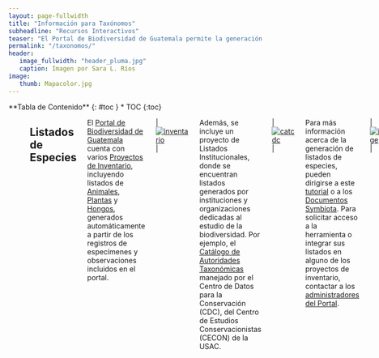 ```yaml
---
layout: page-fullwidth
title: "Información para Taxónomos"
subheadline: "Recursos Interactivos"
teaser: "El Portal de Biodiversidad de Guatemala permite la generación de una gran variedad de recursos interactivos para la documentación de información de especies del país."
permalink: "/taxonomos/"
header:
   image_fullwidth: "header_pluma.jpg"
   caption: Imagen por Sara L. Ríos
image: 
   thumb: Mapacolor.jpg
---
```


<div class="row">
<div class="medium-4 medium-push-8 columns" markdown="1">
<div class="panel radius" markdown="1">
**Tabla de Contenido**
{: #toc }
*  TOC
{:toc}
</div>
</div><!-- /.medium-4.columns -->

<div class="medium-8 medium-pull-4 columns" markdown="1">

---

---

## Listados de Especies

El [Portal de Biodiversidad de Guatemala](https://biodiversidad.gt) cuenta con varios [Proyectos de Inventario](https://biodiversidad.gt/portal/projects/index.php), incluyendo listados de [Animales](https://biodiversidad.gt/portal/projects/index.php?pid=2), [Plantas](https://biodiversidad.gt/portal/projects/index.php?pid=1) y [Hongos](https://biodiversidad.gt/portal/projects/index.php?pid=3), generados automáticamente a partir de los registros de especímenes y observaciones incluidos en el portal.

|[![inventario](https://github.com/biodiversidadgt/docs/assets/69399374/d16c4580-3281-49b7-a549-cdf14e0f7332)](https://biodiversidad.gt/portal/projects/index.php)|


Además, se incluye un proyecto de Listados Institucionales, donde se encuentran listados generados por instituciones y organizaciones dedicadas al estudio de la biodiversidad. Por ejemplo, el [Catálogo de Autoridades Taxonómicas](https://biodiversidad.gt/portal/checklists/checklist.php?clid=21&pid=4) manejado por el Centro de Datos para la Conservación (CDC), del Centro de Estudios Conservacionistas (CECON) de la USAC.

|[![catcdc](https://github.com/biodiversidadgt/docs/assets/69399374/b19bda9d-7cc8-404a-8a9f-8166df87aa20)
](https://biodiversidad.gt/portal/checklists/checklist.php?clid=21&pid=4)|

Para más información acerca de la generación de listados de especies, pueden dirigirse a este [tutorial](https://www.youtube.com/watch?v=onbvrSgfTRE) o a los [Documentos Symbiota](https://biokic.github.io/symbiota-docs/es/). Para solicitar acceso a la herramienta o integrar sus listados en alguno de los proyectos de inventario, contactar a los [administradores del Portal](https://biodiversidadgt.github.io/docs/contactos/). 

|[![image](https://github.com/biodiversidadgt/docs/assets/69399374/479eb51a-f2e8-4650-a8be-5b54cd2a9d89)](https://www.youtube.com/watch?v=onbvrSgfTRE)|

---

## Fichas de Especies

Al digitalizar especímenes u observaciones, los datos y fotografías se van agregando a la ficha de cada especie en particular. Además, es posible agregar pestañas de información, con referencias de los reportes en Guatemala, estado de conservación, y enlaces a plataformas externas como Encyclopedia of Life, entre otros.

|[![image](https://github.com/biodiversidadgt/docs/assets/69399374/f7d0ad9a-6fce-4df1-af84-55a89cce7af6)](https://biodiversidad.gt/portal/taxa/index.php?tid=4023&taxauthid=1&clid=0)|

Únicamente los usuarios registrados con permisos taxonómicos (especialistas de los distintos grupos) pueden editar las fichas de especies. Los usuarios también pueden alimentar directamente las fichas de especies, solicitando acceso a los perfiles para investigadores ([animales](https://biodiversidad.gt/portal/collections/misc/collprofiles.php?collid=93), [plantas](https://biodiversidad.gt/portal/collections/misc/collprofiles.php?collid=92), [hongos](https://biodiversidad.gt/portal/collections/misc/collprofiles.php?collid=115)), desde donde pueden añadir imágenes y registros.

Para hacer sugerencias o compartir información acerca de especies de Guatemala, por favor completar este [formulario](https://docs.google.com/forms/d/e/1FAIpQLSdF-1xHWA0GOy7gKl0UT51yFP4S5irWSfhmEuj8OTaecLUxkA/viewform) y contactar a los [administradores del Portal](https://biodiversidadgt.github.io/docs/contactos/).

</div><!-- /.medium-8.columns -->
</div><!-- /.row -->
